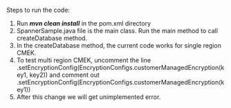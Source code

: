Steps to run the code:
1. Run **_mvn clean install_** in the pom.xml directory
2. SpannerSample.java file is the main class. Run the main method to call createDatabase method.
3. In the createDatabase method, the current code works for single region CMEK.
4. To test multi region CMEK, uncomment the line
.setEncryptionConfig(EncryptionConfigs.customerManagedEncryption(key1, key2))
and comment out .setEncryptionConfig(EncryptionConfigs.customerManagedEncryption(key1))
5. After this change we will get unimplemented error.